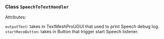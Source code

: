 ### Class `SpeechToTextHandler`

Attributes: 

`outputText`: takes in TextMeshProUGUI that used to print Speech debug log.\
`startRecoButton`: takes in Button that trigger start Speech listener.
